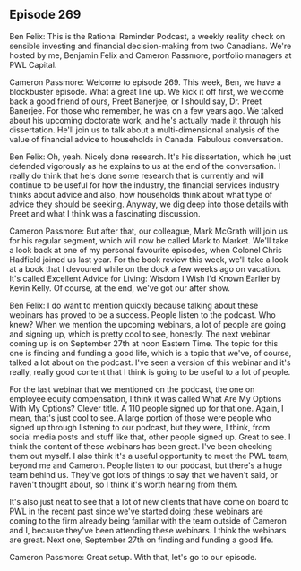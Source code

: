 ## Episode 269

Ben Felix: This is the Rational Reminder Podcast, a weekly reality check on sensible investing and financial decision-making from two Canadians. We're hosted by me, Benjamin Felix and Cameron Passmore, portfolio managers at PWL Capital.

Cameron Passmore: Welcome to episode 269. This week, Ben, we have a blockbuster episode. What a great line up. We kick it off first, we welcome back a good friend of ours, Preet Banerjee, or I should say, Dr. Preet Banerjee. For those who remember, he was on a few years ago. We talked about his upcoming doctorate work, and he's actually made it through his dissertation. He'll join us to talk about a multi-dimensional analysis of the value of financial advice to households in Canada. Fabulous conversation.

Ben Felix: Oh, yeah. Nicely done research. It's his dissertation, which he just defended vigorously as he explains to us at the end of the conversation. I really do think that he's done some research that is currently and will continue to be useful for how the industry, the financial services industry thinks about advice and also, how households think about what type of advice they should be seeking. Anyway, we dig deep into those details with Preet and what I think was a fascinating discussion.

Cameron Passmore: But after that, our colleague, Mark McGrath will join us for his regular segment, which will now be called Mark to Market. We'll take a look back at one of my personal favourite episodes, when Colonel Chris Hadfield joined us last year. For the book review this week, we'll take a look at a book that I devoured while on the dock a few weeks ago on vacation. It's called Excellent Advice for Living: Wisdom I Wish I'd Known Earlier by Kevin Kelly. Of course, at the end, we've got our after show.

Ben Felix: I do want to mention quickly because talking about these webinars has proved to be a success. People listen to the podcast. Who knew? When we mention the upcoming webinars, a lot of people are going and signing up, which is pretty cool to see, honestly. The next webinar coming up is on September 27th at noon Eastern Time. The topic for this one is finding and funding a good life, which is a topic that we've, of course, talked a lot about on the podcast. I've seen a version of this webinar and it's really, really good content that I think is going to be useful to a lot of people.

For the last webinar that we mentioned on the podcast, the one on employee equity compensation, I think it was called What Are My Options With My Options? Clever title. A 110 people signed up for that one. Again, I mean, that's just cool to see. A large portion of those were people who signed up through listening to our podcast, but they were, I think, from social media posts and stuff like that, other people signed up. Great to see. I think the content of these webinars has been great. I've been checking them out myself. I also think it's a useful opportunity to meet the PWL team, beyond me and Cameron. People listen to our podcast, but there's a huge team behind us. They've got lots of things to say that we haven't said, or haven't thought about, so I think it's worth hearing from them.

It's also just neat to see that a lot of new clients that have come on board to PWL in the recent past since we've started doing these webinars are coming to the firm already being familiar with the team outside of Cameron and I, because they've been attending these webinars. I think the webinars are great. Next one, September 27th on finding and funding a good life.

Cameron Passmore: Great setup. With that, let's go to our episode.